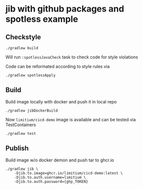 # jib with github packages and spotless example

## Checkstyle 
```shell
./gradlew build
```
Will run `:spotlessJavaCheck` task to check code for style violations

Code can be reformated according to style rules via
```shell
./gradlew spotlessApply
```
## Build
Build image locally with docker and push it in local repo
```shell
./gradlew jibDockerBuild
```
Now `limitium/cicd-demo` image is available and can be tested via TestContainers

```shell
./gradlew test
```

## Publish
Build image w/o docker demon and push tar to  ghcr.io
```shell
./gradlew jib \
    -Djib.to.image=ghcr.io/limitium/cicd-demo:latest \
    -Djib.to.auth.username=limitium \
    -Djib.to.auth.password={ghp_TOKEN}
```
